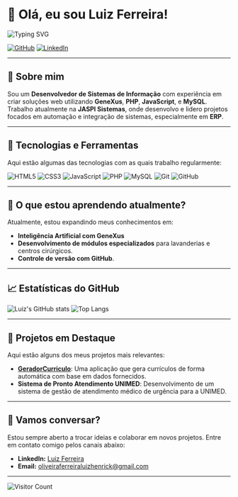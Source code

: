 # 👋 Olá, eu sou Luiz Ferreira!

![Typing SVG](https://readme-typing-svg.herokuapp.com?color=%2336BCF7&lines=Desenvolvedor+de+Sistemas+de+Informação;Especialista+em+ERP+e+Web+Development;Sempre+aprendendo+novas+tecnologias!)

[![GitHub](https://img.shields.io/github/followers/luiz-zip?label=Follow%20me%20on%20GitHub&style=social)](https://github.com/luiz-zip)
[![LinkedIn](https://img.shields.io/badge/LinkedIn-Connect-blue)](https://www.linkedin.com/in/luiz-ferreira-5a9b61272/)

---

## 💼 Sobre mim
Sou um **Desenvolvedor de Sistemas de Informação** com experiência em criar soluções web utilizando **GeneXus**, **PHP**, **JavaScript**, e **MySQL**. Trabalho atualmente na **JASPI Sistemas**, onde desenvolvo e lidero projetos focados em automação e integração de sistemas, especialmente em **ERP**.

---

## 🔧 Tecnologias e Ferramentas
Aqui estão algumas das tecnologias com as quais trabalho regularmente:

![HTML5](https://img.shields.io/badge/-HTML5-E34F26?style=flat-square&logo=html5&logoColor=white)
![CSS3](https://img.shields.io/badge/-CSS3-1572B6?style=flat-square&logo=css3)
![JavaScript](https://img.shields.io/badge/-JavaScript-F7DF1E?style=flat-square&logo=javascript&logoColor=black)
![PHP](https://img.shields.io/badge/-PHP-777BB4?style=flat-square&logo=php)
![MySQL](https://img.shields.io/badge/-MySQL-4479A1?style=flat-square&logo=mysql&logoColor=white)
![Git](https://img.shields.io/badge/-Git-F05032?style=flat-square&logo=git&logoColor=white)
![GitHub](https://img.shields.io/badge/-GitHub-181717?style=flat-square&logo=github)

---

## 🌱 O que estou aprendendo atualmente?
Atualmente, estou expandindo meus conhecimentos em:

- **Inteligência Artificial com GeneXus**
- **Desenvolvimento de módulos especializados** para lavanderias e centros cirúrgicos.
- **Controle de versão com GitHub**.

---

## 📈 Estatísticas do GitHub

![Luiz's GitHub stats](https://github-readme-stats.vercel.app/api?username=luiz-zip&show_icons=true&theme=radical)
![Top Langs](https://github-readme-stats.vercel.app/api/top-langs/?username=luiz-zip&layout=compact&theme=radical)

---

## 🚀 Projetos em Destaque
Aqui estão alguns dos meus projetos mais relevantes:

- **[GeradorCurriculo](https://github.com/luiz-zip/GeradorCurriculo)**: Uma aplicação que gera currículos de forma automática com base em dados fornecidos.
- **Sistema de Pronto Atendimento UNIMED**: Desenvolvimento de um sistema de gestão de atendimento médico de urgência para a UNIMED.

---

## 💬 Vamos conversar?
Estou sempre aberto a trocar ideias e colaborar em novos projetos. Entre em contato comigo pelos canais abaixo:

- **LinkedIn:** [Luiz Ferreira](https://www.linkedin.com/in/luiz-ferreira-5a9b61272/)
- **Email:** oliveiraferreiraluizhenrick@gmail.com

---

![Visitor Count](https://komarev.com/ghpvc/?username=luiz-zip&color=blue)
